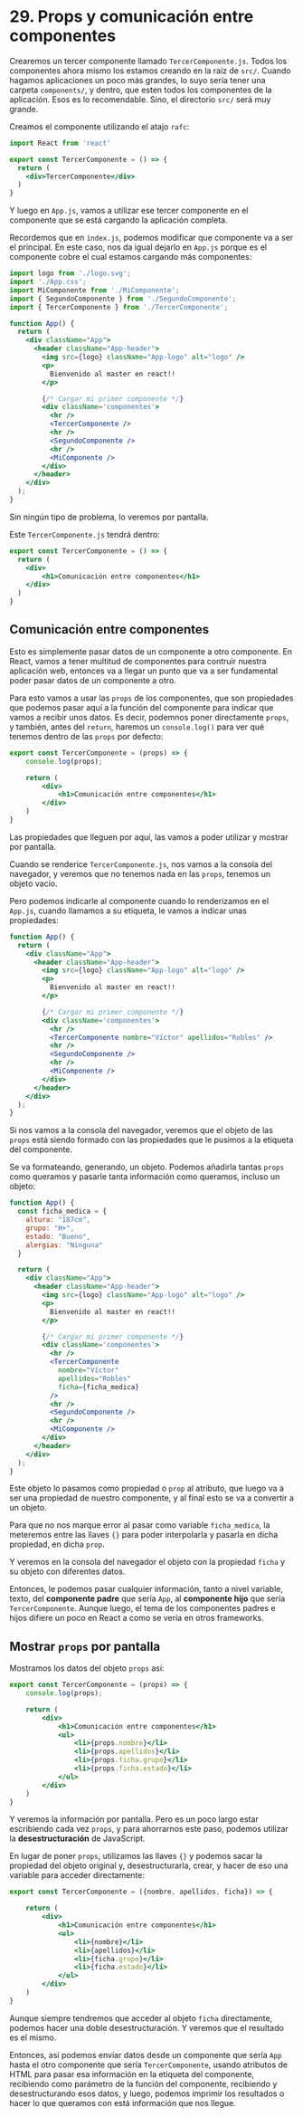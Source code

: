 # 29. Props y comunicación entre componentes

Crearemos un tercer componente llamado `TercerComponente.js`. Todos los componentes ahora mismo los estamos creando en la raíz de `src/`. Cuando
hagamos aplicaciones un poco más grandes, lo suyo sería tener una carpeta `components/`, y dentro, que esten todos los componentes de la
aplicación. Esos es lo recomendable.
Sino, el directorio `src/` será muy grande.

Creamos el componente utilizando el atajo `rafc`:

```jsx
import React from 'react'

export const TercerComponente = () => {
  return (
    <div>TercerComponente</div>
  )
}
```

Y luego en `App.js`, vamos a utilizar ese tercer componente en el componente que se está cargando la aplicación completa.

Recordemos que en `ìndex.js`, podemos modificar que componente va a ser el principal. En este caso, nos da igual dejarlo en `App.js` porque es el
componente cobre el cual estamos cargando más componentes:

```jsx
import logo from './logo.svg';
import './App.css';
import MiComponente from './MiComponente';
import { SegundoComponente } from './SegundoComponente';
import { TercerComponente } from './TercerComponente';

function App() {
  return (
    <div className="App">
      <header className="App-header">
        <img src={logo} className="App-logo" alt="logo" />
        <p>
          Bienvenido al master en react!!
        </p>

        {/* Cargar mi primer componente */}
        <div className='componentes'>
          <hr />
          <TercerComponente />
          <hr />
          <SegundoComponente />
          <hr />
          <MiComponente />
        </div>
      </header>
    </div>
  );
}
```

Sin ningún tipo de problema, lo veremos por pantalla.

Este `TercerComponente.js` tendrá dentro:

```jsx
export const TercerComponente = () => {
  return (
    <div>
        <h1>Comunicación entre componentes</h1>
    </div>
  )
}
```

## Comunicación entre componentes

Esto es simplemente pasar datos de un componente a otro componente. En React, vamos a tener multitud de componentes para contruir nuestra
aplicación web, entonces va a llegar un punto que va a ser fundamental poder pasar datos de un componente a otro.

Para esto vamos a usar las `props` de los componentes, que son propiedades que podemos pasar aquí a la función del componente para
indicar que vamos a recibir unos datos. Es decir, podemnos poner directamente `props`, y también, antes del `return`, haremos un
`console.log()` para ver qué tenemos dentro de las `props` por defecto:

```jsx
export const TercerComponente = (props) => {
    console.log(props);

    return (
        <div>
            <h1>Comunicación entre componentes</h1>
        </div>
    )
}
```

Las propiedades que lleguen por aquí, las vamos a poder utilizar y mostrar por pantalla.

Cuando se renderice `TercerComponente.js`, nos vamos a la consola del navegador, y veremos que no tenemos nada en las `props`, tenemos un objeto vacío.

Pero podemos indicarle al componente cuando lo renderizamos en el `App.js`, cuando llamamos a su etiqueta, le vamos a indicar unas propiedades:

```jsx
function App() {
  return (
    <div className="App">
      <header className="App-header">
        <img src={logo} className="App-logo" alt="logo" />
        <p>
          Bienvenido al master en react!!
        </p>

        {/* Cargar mi primer componente */}
        <div className='componentes'>
          <hr />
          <TercerComponente nombre="Víctor" apellidos="Robles" />
          <hr />
          <SegundoComponente />
          <hr />
          <MiComponente />
        </div>
      </header>
    </div>
  );
}
```

Si nos vamos a la consola del navegador, veremos que el objeto de las `props` está siendo formado con las propiedades que le pusimos a la
etiqueta del componente.

Se va formateando, generando, un objeto. Podemos añadirla tantas `props` como queramos y pasarle tanta información como queramos, incluso un
objeto:

```jsx
function App() {
  const ficha_medica = {
    altura: "187cm",
    grupo: "H+",
    estado: "Bueno",
    alergias: "Ninguna"
  }

  return (
    <div className="App">
      <header className="App-header">
        <img src={logo} className="App-logo" alt="logo" />
        <p>
          Bienvenido al master en react!!
        </p>

        {/* Cargar mi primer componente */}
        <div className='componentes'>
          <hr />
          <TercerComponente 
            nombre="Víctor" 
            apellidos="Robles" 
            ficha={ficha_medica} 
          />
          <hr />
          <SegundoComponente />
          <hr />
          <MiComponente />
        </div>
      </header>
    </div>
  );
}
```

Este objeto lo pasamos como propiedad o `prop` al atributo, que luego va a ser una propiedad de nuestro componente, y al final esto se va a
convertir a un objeto.

Para que no nos marque error al pasar como variable `ficha_medica`, la meteremos entre las llaves `{}` para poder interpolarla y pasarla en
dicha propiedad, en dicha `prop`.

Y veremos en la consola del navegador el objeto con la propiedad `ficha` y su objeto con diferentes datos.

Entonces, le podemos pasar cualquier información, tanto a nivel variable, texto, del **componente padre** que sería `App`, al
**componente hijo** que sería `TercerComponente`. Aunque luego, el tema de los componentes padres e hijos difiere un poco en React a como se
vería en otros frameworks.

## Mostrar `props` por pantalla

Mostramos los datos del objeto `props` así:

```jsx
export const TercerComponente = (props) => {
    console.log(props);

    return (
        <div>
            <h1>Comunicación entre componentes</h1>
            <ul>
                <li>{props.nombre}</li>
                <li>{props.apellidos}</li>
                <li>{props.ficha.grupo}</li>
                <li>{props.ficha.estado}</li>
            </ul>
        </div>
    )
}
```

Y veremos la información por pantalla. Pero es un poco largo estar escribiendo cada vez `props`, y para ahorrarnos este paso, podemos utilizar la **desestructuración** de JavaScript.

En lugar de poner `props`, utilizamos las llaves `{}` y podemos sacar la propiedad del objeto original y, desestructurarla, crear, y hacer de eso una variable para acceder directamente:

```jsx
export const TercerComponente = ({nombre, apellidos, ficha}) => {

    return (
        <div>
            <h1>Comunicación entre componentes</h1>
            <ul>
                <li>{nombre}</li>
                <li>{apellidos}</li>
                <li>{ficha.grupo}</li>
                <li>{ficha.estado}</li>
            </ul>
        </div>
    )
}
```

Aunque siempre tendremos que acceder al objeto `ficha` directamente, podemos hacer una doble desestructuración. Y veremos que el resultado es
el mismo.

Entonces, así podemos enviar datos desde un componente que sería `App` hasta el otro componente que sería `TercerComponente`, usando atributos
de HTML para pasar esa información en la etiqueta del componente, recibiendo como parámetro de la función del componente, recibiendo y
desestructurando esos datos, y luego, podemos imprimir los resultados o hacer lo que queramos con está información que nos llegue.